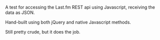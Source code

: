 A test for accessing the Last.fm REST api using Javascript, receiving the data as JSON.

Hand-built using both jQuery and native Javascript methods.

Still pretty crude, but it does the job.
